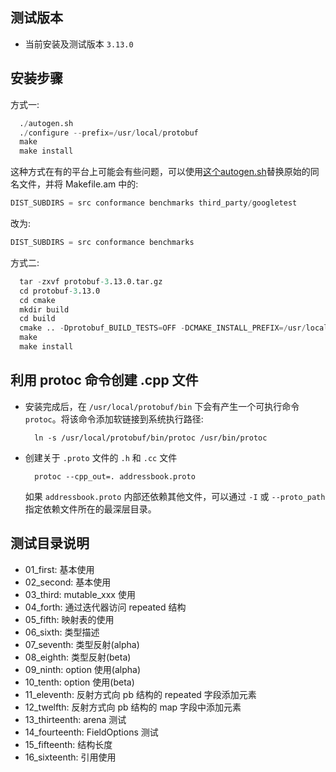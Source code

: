 
## 测试版本

- 当前安装及测试版本 `3.13.0`


## 安装步骤

方式一:

```s
  ./autogen.sh
  ./configure --prefix=/usr/local/protobuf
  make
  make install
```

这种方式在有的平台上可能会有些问题，可以使用[这个autogen.sh](autogen.sh)替换原始的同名文件，并将 Makefile.am 中的:
```s
DIST_SUBDIRS = src conformance benchmarks third_party/googletest
```
改为:
```s
DIST_SUBDIRS = src conformance benchmarks
```

方式二:

```s
  tar -zxvf protobuf-3.13.0.tar.gz
  cd protobuf-3.13.0
  cd cmake
  mkdir build
  cd build
  cmake .. -Dprotobuf_BUILD_TESTS=OFF -DCMAKE_INSTALL_PREFIX=/usr/local/protobuf
  make
  make install
```

## 利用 protoc 命令创建 .cpp 文件

- 安装完成后，在 `/usr/local/protobuf/bin` 下会有产生一个可执行命令 `protoc`。将该命令添加软链接到系统执行路径:
  ```shell
    ln -s /usr/local/protobuf/bin/protoc /usr/bin/protoc
  ```
- 创建关于 `.proto` 文件的 `.h` 和 `.cc` 文件
  ```shell
    protoc --cpp_out=. addressbook.proto
  ```
  如果 `addressbook.proto` 内部还依赖其他文件，可以通过 `-I` 或 `--proto_path` 指定依赖文件所在的最深层目录。


## 测试目录说明

- 01_first: 基本使用
- 02_second: 基本使用
- 03_third: mutable_xxx 使用
- 04_forth: 通过迭代器访问 repeated 结构
- 05_fifth: 映射表的使用
- 06_sixth: 类型描述
- 07_seventh: 类型反射(alpha)
- 08_eighth: 类型反射(beta)
- 09_ninth: option 使用(alpha)
- 10_tenth: option 使用(beta)
- 11_eleventh: 反射方式向 pb 结构的 repeated 字段添加元素
- 12_twelfth: 反射方式向 pb 结构的 map 字段中添加元素
- 13_thirteenth: arena 测试
- 14_fourteenth: FieldOptions 测试
- 15_fifteenth: 结构长度
- 16_sixteenth: 引用使用